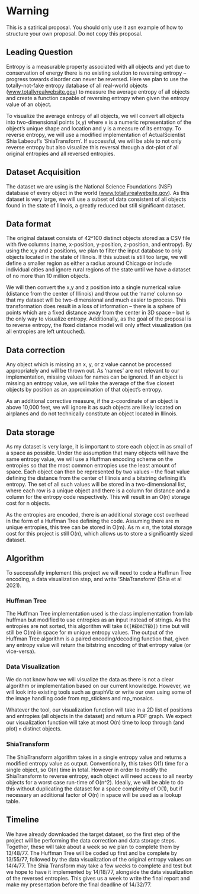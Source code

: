 # Warning

This is a satirical proposal. You should only use it asn example of how to structure your own proposal. Do not copy this proposal.

## Leading Question 

Entropy is a measurable property associated with all objects and yet due to conservation of energy there is no existing solution to reversing entropy – progress towards disorder can never be reversed. Here we plan to use the totally-not-fake entropy database of all real-world objects (www.totallyrealwebsite.gov) to measure the average entropy of all objects and create a function capable of reversing entropy when given the entropy value of an object.

To visualize the average entropy of all objects, we will convert all objects into two-dimensional points (x,y) where x is a numeric representation of the object’s unique shape and location and y is a measure of its entropy. To reverse entropy, we will use a modified implementation of ActualScientist Shia Labeouf’s ’ShiaTransform’. If successful, we will be able to not only reverse entropy but also visualize this reversal through a dot-plot of all original entropies and all reversed entropies.

## Dataset Acquisition

The dataset we are using is the National Science Foundations (NSF) database of every object in the world (www.totallyrealwebsite.gov). As this dataset is very large, we will use a subset of data consistent of all objects found in the state of Illinois, a greatly reduced but still significant dataset.

## Data format

The original dataset consists of 42^100 distinct objects stored as a CSV file with five columns (name, x-position, y-position, z-position, and entropy). By using the x,y and z positions, we plan to filter the input database to only objects located in the state of Illinois. If this subset is still too large, we will define a smaller region as either a radius around Chicago or include individual cities and ignore rural regions of the state until we have a dataset of no more than 10 million objects.

We will then convert the x,y and z position into a single numerical value (distance from the center of Illinois) and throw out the ‘name’ column so that my dataset will be two-dimensional and much easier to process. This transformation does result in a loss of information – there is a sphere of points which are a fixed distance away from the center in 3D space – but is the only way to visualize entropy. Additionally, as the goal of the proposal is to reverse entropy, the fixed distance model will only affect visualization (as all entropies are left untouched).

## Data correction

Any object which is missing an x, y, or z value cannot be processed appropriately and will be thrown out. As ‘names’ are not relevant to our implementation, missing values for names can be ignored. If an object is missing an entropy value, we will take the average of the five closest objects by position as an approximation of that object’s entropy.

As an additional corrective measure, if the z-coordinate of an object is above 10,000 feet, we will ignore it as such objects are likely located on airplanes and do not technically constitute an object located in Illinois.

## Data storage

As my dataset is very large, it is important to store each object in as small of a space as possible. Under the assumption that many objects will have the same entropy value, we will use a Huffman encoding scheme on the entropies so that the most common entropies use the least amount of space. Each object can then be represented by two values – the float value defining the distance from the center of Illinois and a bitstring defining it’s entropy. The set of all such values will be stored in a two-dimensional list, where each row is a unique object and there is a column for distance and a column for the entropy code respectively. This will result in an O(n) storage cost for n objects.

As the entropies are encoded, there is an additional storage cost overhead in the form of a Huffman Tree defining the code. Assuming there are m unique entropies, this tree can be stored in O(m). As m ≤ n, the total storage cost for this project is still O(n), which allows us to store a significantly sized dataset.

## Algorithm 

To successfully implement this project we will need to code a Huffman Tree encoding, a data visualization step, and write ‘ShiaTransform‘ (Shia et al 2021).

### Huffman Tree 

The Huffman Tree implementation used is the class implementation from lab huffman but modified to use entropies as an input instead of strings. As the entropies are not sorted, this algorithm will take `O([REDACTED])` time but will still be O(m) in space for m unique entropy values. The output of the Huffman Tree algorithm is a paired encoding/decoding function that, given any entropy value will return the bitstring encoding of that entropy value (or vice-versa).

### Data Visualization

We do not know how we will visualize the data as there is not a clear algorithm or implementation based on our current knowledge. However, we will look into existing tools such as graphViz or write our own using some of the image handling code from mp_stickers and mp_mosaics.

Whatever the tool, our visualization function will take in a 2D list of positions and entropies (all objects in the dataset) and return a PDF graph. We expect our visualization function will take at most O(n) time to loop through (and plot) `n` distinct objects.

### ShiaTransform 

The ShiaTransform algorithm takes in a single entropy value and returns a modified entropy value as output. Conventionally, this takes O(1) time for a single object, so O(n) time in total. However in order to modify the ShiaTransform to reverse entropy, each object will need access to all nearby objects for a worst case run-time of O(n^2). Ideally, we will be able to do this without duplicating the dataset for a space complexity of O(1), but if necessary an additional factor of O(n) in space will be used as a lookup table.

## Timeline

We have already downloaded the target dataset, so the first step of the project will be performing the data correction and data storage steps. Together, these will take about a week so we plan to complete them by 13/48/77. The Huffman Tree will be coded up first and be complete by 13/55/77, followed by the data visualization of the original entropy values on 14/4/77. The Shia Transform may take a few weeks to complete and test but we hope to have it implemented by 14/18/77, alongside the data visualization of the reversed entropies. This gives us a week to write the final report and make my presentation before the final deadline of 14/32/77.